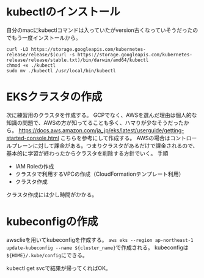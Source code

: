 # kubectlのインストール
自分のmacにkubectlコマンドは入っていたがversion古くなっていそうだったのでもう一度インストールから。

`curl -LO https://storage.googleapis.com/kubernetes-release/release/$(curl -s https://storage.googleapis.com/kubernetes-release/release/stable.txt)/bin/darwin/amd64/kubectl
`  
`chmod +x ./kubectl`  
`sudo mv ./kubectl /usr/local/bin/kubectl`  

# EKSクラスタの作成
次に練習用のクラスタを作成する。
GCPでなく、AWSを選んだ理由は個人的な知識の問題で、AWSの方が知ってることも多く、ハマりが少なそうだったから。
https://docs.aws.amazon.com/ja_jp/eks/latest/userguide/getting-started-console.html
こちらを参考にして作成する。
AWSの場合はコントロールプレーンに対して課金がある。つまりクラスタがあるだけで課金されるので、基本的に学習が終わったからクラスタを削除する方針でいく。
手順
- IAM Roleの作成
- クラスタで利用するVPCの作成（CloudFormationテンプレート利用）
- クラスタ作成

クラスタ作成には少し時間がかかる。

# kubeconfigの作成
awsclieを用いてkubeconfigを作成する。
`aws eks --region ap-northeast-1 update-kubeconfig --name ${cluster_name}`で作成される。
kubeconfigは`${HOME}/.kube/config`にできる。

kubectl get svcで結果が帰ってくればOK。